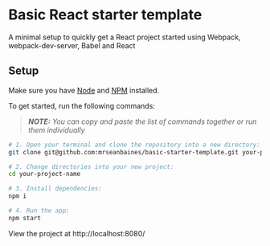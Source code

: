 # Basic React starter template

A minimal setup to quickly get a React project started using Webpack, webpack-dev-server, Babel and React

## Setup

Make sure you have [Node](https://nodejs.org/en/) and [NPM](https://www.npmjs.com/) installed.

To get started, run the following commands:

> _**NOTE:** You can copy and paste the list of commands together or run them individually_

```sh
# 1. Open your terminal and clone the repository into a new directory:
git clone git@github.com:mrseanbaines/basic-starter-template.git your-project-name

# 2. Change directories into your new project:
cd your-project-name

# 3. Install dependencies:
npm i

# 4. Run the app:
npm start
```

View the project at http://localhost:8080/
